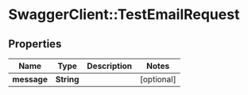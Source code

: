 # SwaggerClient::TestEmailRequest

## Properties
Name | Type | Description | Notes
------------ | ------------- | ------------- | -------------
**message** | **String** |  | [optional] 


